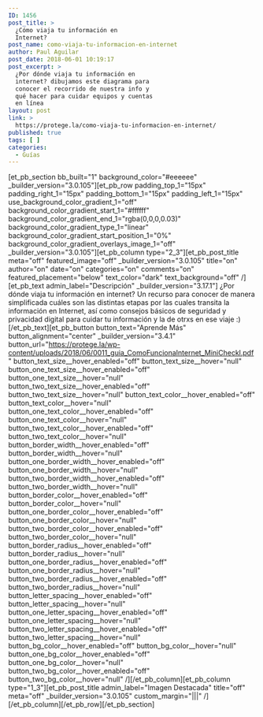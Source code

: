 ```yaml
---
ID: 1456
post_title: >
  ¿Cómo viaja tu información en
  Internet?
post_name: como-viaja-tu-informacion-en-internet
author: Paul Aguilar
post_date: 2018-06-01 10:19:17
post_excerpt: >
  ¿Por dónde viaja tu información en
  internet? dibujamos este diagrama para
  conocer el recorrido de nuestra info y
  qué hacer para cuidar equipos y cuentas
  en línea
layout: post
link: >
  https://protege.la/como-viaja-tu-informacion-en-internet/
published: true
tags: [ ]
categories:
  - Guías
---
```

[et_pb_section bb_built="1" background_color="#eeeeee" \_builder\_version="3.0.105"][et_pb_row padding_top_1="15px" padding_right_1="15px" padding_bottom_1="15px" padding_left_1="15px" use_background_color_gradient_1="off" background_color_gradient_start_1="#ffffff" background_color_gradient_end_1="rgba(0,0,0,0.03)" background_color_gradient_type_1="linear" background_color_gradient_start_position_1="0%" background_color_gradient_overlays_image_1="off" \_builder\_version="3.0.105"][et_pb_column type="2_3"][et_pb_post_title meta="off" featured_image="off" \_builder\_version="3.0.105" title="on" author="on" date="on" categories="on" comments="on" featured_placement="below" text_color="dark" text_background="off" /][et_pb_text admin_label="Descripción" \_builder\_version="3.17.1"] ¿Por dónde viaja tu información en internet? Un recurso para conocer de manera simplificada cuáles son las distintas etapas por las cuales transita la información en Internet, así como consejos básicos de seguridad y privacidad digital para cuidar tu información y la de otrxs en ese viaje :) [/et_pb_text][et_pb_button button_text="Aprende Más" button_alignment="center" \_builder\_version="3.4.1" button_url="https://protege.la/wp-content/uploads/2018/06/0011_guia_ComoFuncionaInternet_MiniCheckl.pdf" button_text_size\_\_hover_enabled="off" button_text_size\_\_hover="null" button_one_text_size\_\_hover_enabled="off" button_one_text_size\_\_hover="null" button_two_text_size\_\_hover_enabled="off" button_two_text_size\_\_hover="null" button_text_color\_\_hover_enabled="off" button_text_color\_\_hover="null" button_one_text_color\_\_hover_enabled="off" button_one_text_color\_\_hover="null" button_two_text_color\_\_hover_enabled="off" button_two_text_color\_\_hover="null" button_border_width\_\_hover_enabled="off" button_border_width\_\_hover="null" button_one_border_width\_\_hover_enabled="off" button_one_border_width\_\_hover="null" button_two_border_width\_\_hover_enabled="off" button_two_border_width\_\_hover="null" button_border_color\_\_hover_enabled="off" button_border_color\_\_hover="null" button_one_border_color\_\_hover_enabled="off" button_one_border_color\_\_hover="null" button_two_border_color\_\_hover_enabled="off" button_two_border_color\_\_hover="null" button_border_radius\_\_hover_enabled="off" button_border_radius\_\_hover="null" button_one_border_radius\_\_hover_enabled="off" button_one_border_radius\_\_hover="null" button_two_border_radius\_\_hover_enabled="off" button_two_border_radius\_\_hover="null" button_letter_spacing\_\_hover_enabled="off" button_letter_spacing\_\_hover="null" button_one_letter_spacing\_\_hover_enabled="off" button_one_letter_spacing\_\_hover="null" button_two_letter_spacing\_\_hover_enabled="off" button_two_letter_spacing\_\_hover="null" button_bg_color\_\_hover_enabled="off" button_bg_color\_\_hover="null" button_one_bg_color\_\_hover_enabled="off" button_one_bg_color\_\_hover="null" button_two_bg_color\_\_hover_enabled="off" button_two_bg_color\_\_hover="null" /][/et_pb_column][et_pb_column type="1_3"][et_pb_post_title admin_label="Imagen Destacada" title="off" meta="off" \_builder\_version="3.0.105" custom_margin="|||" /][/et_pb_column][/et_pb_row][/et_pb_section]